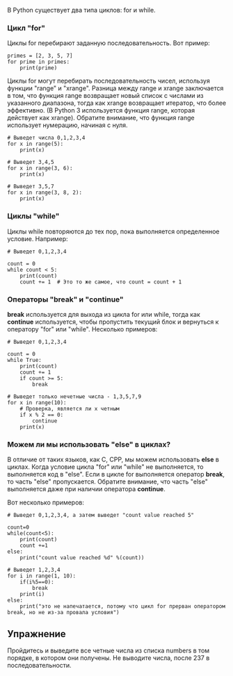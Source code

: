 В Python существует два типа циклов: for и while.

### Цикл "for"

Циклы for перебирают заданную последовательность. Вот пример:

    primes = [2, 3, 5, 7]
    for prime in primes:
        print(prime)

Циклы for могут перебирать последовательность чисел, используя функции "range" и "xrange". Разница между range и xrange заключается в том, что функция range возвращает новый список с числами из указанного диапазона, тогда как xrange возвращает итератор, что более эффективно. (В Python 3 используется функция range, которая действует как xrange). Обратите внимание, что функция range использует нумерацию, начиная с нуля.

    # Выведет числа 0,1,2,3,4
    for x in range(5):
        print(x)

    # Выведет 3,4,5
    for x in range(3, 6):
        print(x)

    # Выведет 3,5,7
    for x in range(3, 8, 2):
        print(x)

### Циклы "while"

Циклы while повторяются до тех пор, пока выполняется определенное условие. Например:

    # Выведет 0,1,2,3,4

    count = 0
    while count < 5:
        print(count)
        count += 1  # Это то же самое, что count = count + 1

### Операторы "break" и "continue"

**break** используется для выхода из цикла for или while, тогда как **continue** используется, чтобы пропустить текущий блок и вернуться к оператору "for" или "while". Несколько примеров:

    # Выведет 0,1,2,3,4

    count = 0
    while True:
        print(count)
        count += 1
        if count >= 5:
            break

    # Выведет только нечетные числа - 1,3,5,7,9
    for x in range(10):
        # Проверка, является ли x четным
        if x % 2 == 0:
            continue
        print(x)

### Можем ли мы использовать "else" в циклах?

В отличие от таких языков, как C, CPP, мы можем использовать **else** в циклах. Когда условие цикла "for" или "while" не выполняется, то выполняется код в "else". Если в цикле for выполняется оператор **break**, то часть "else" пропускается. Обратите внимание, что часть "else" выполняется даже при наличии оператора **continue**.

Вот несколько примеров:

    # Выведет 0,1,2,3,4, а затем выведет "count value reached 5"

    count=0
    while(count<5):
        print(count)
        count +=1
    else:
        print("count value reached %d" %(count))

    # Выведет 1,2,3,4
    for i in range(1, 10):
        if(i%5==0):
            break
        print(i)
    else:
        print("это не напечатается, потому что цикл for прерван оператором break, но не из-за провала условия")


Упражнение
--------

Пройдитесь и выведите все четные числа из списка numbers в том порядке, в котором они получены. Не выводите числа, после 237 в последовательности.